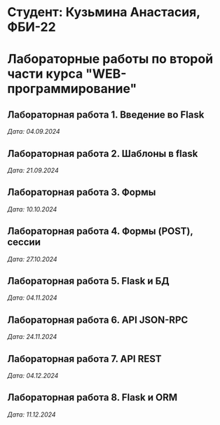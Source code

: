 # Студент: Кузьмина Анастасия, ФБИ-22

# Лабораторные работы по второй части курса "WEB-программирование"

## Лабораторная работа 1. Введение во Flask

*Дата: 04.09.2024*

## Лабораторная работа 2. Шаблоны в flask

*Дата: 21.09.2024*


## Лабораторная работа 3. Формы

*Дата: 10.10.2024*


## Лабораторная работа 4. Формы (POST), сессии

*Дата: 27.10.2024*


## Лабораторная работа 5. Flask и БД

*Дата: 04.11.2024*


## Лабораторная работа 6. API JSON-RPC

*Дата: 24.11.2024*


## Лабораторная работа 7. API REST
*Дата: 04.12.2024*


## Лабораторная работа 8. Flask и ORM
*Дата: 11.12.2024*